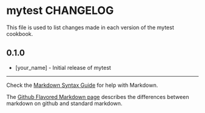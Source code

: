 mytest CHANGELOG
================

This file is used to list changes made in each version of the mytest cookbook.

0.1.0
-----
- [your_name] - Initial release of mytest

- - -
Check the [Markdown Syntax Guide](http://daringfireball.net/projects/markdown/syntax) for help with Markdown.

The [Github Flavored Markdown page](http://github.github.com/github-flavored-markdown/) describes the differences between markdown on github and standard markdown.
